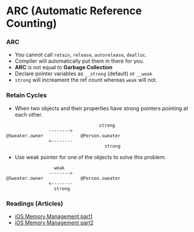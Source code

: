 #  ARC (Automatic Reference Counting)
### ARC
- You cannot call `retain`, `release`, `autorelease`, `dealloc`.
- Compiler will automatically put them in there for you.
- **ARC** is not equal to **Garbage Collection**
- Declare pointer variables as `__strong` (default) or `__weak`
- `strong` will increament the ref count whereas `weak` will not.

### Retain Cycles
- When two objects and their properties have strong pointers pointing at each other.
```
								   strong
                -------->
@Sweater.owner	            @Person.sweater	
                <--------
									 strong
```
- Use weak pointer for one of the objects to solve this problem.
```
                  weak
                -------->
@Sweater.owner	            @Person.sweater	
                <--------
                  strong
```

### Readings (Articles)
- [iOS Memory Management part1](https://medium.com/@ITZDERR/ios-memory-management-history-high-level-part-1-118f57b613d6)
- [iOS Memory Management part2](https://medium.com/@ITZDERR/ios-memory-management-arc-in-objective-c-and-swift-part2-f8d269c5e9c) 

